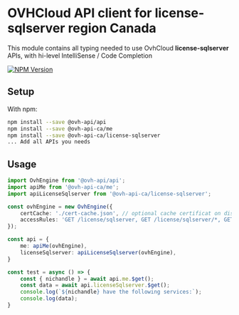 # OVHCloud API client for **license-sqlserver** region Canada

This module contains all typing needed to use OvhCloud **license-sqlserver** APIs, with hi-level IntelliSense / Code Completion

[![NPM Version](https://img.shields.io/npm/v/@ovh-api-ca/license-sqlserver.svg?style=flat)](https://www.npmjs.org/package/@ovh-api-ca/license-sqlserver)

## Setup

With npm:

```bash
npm install --save @ovh-api/api
npm install --save @ovh-api-ca/me
npm install --save @ovh-api-ca/license-sqlserver
... Add all APIs you needs
```

## Usage

```typescript
import OvhEngine from '@ovh-api/api';
import apiMe from '@ovh-api-ca/me';
import apiLicenseSqlserver from '@ovh-api-ca/license-sqlserver';

const ovhEngine = new OvhEngine({ 
    certCache: './cert-cache.json', // optional cache certificat on disk.
    accessRules: 'GET /license/sqlserver, GET /license/sqlserver/*, GET /me', // optional limit the requested privileges.
});

const api = {
    me: apiMe(ovhEngine),
    licenseSqlserver: apiLicenseSqlserver(ovhEngine),
}

const test = async () => {
    const { nichandle } = await api.me.$get();
    const data = await api.licenseSqlserver.$get();
    console.log(`${nichandle} have the following services:`);
    console.log(data);
}
```
